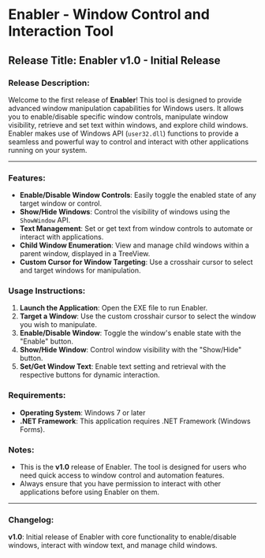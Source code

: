 # Enabler - Window Control and Interaction Tool

## Release Title: **Enabler v1.0 - Initial Release**

### Release Description:
Welcome to the first release of **Enabler**! This tool is designed to provide advanced window manipulation capabilities for Windows users. It allows you to enable/disable specific window controls, manipulate window visibility, retrieve and set text within windows, and explore child windows. Enabler makes use of Windows API (`user32.dll`) functions to provide a seamless and powerful way to control and interact with other applications running on your system.

---

### Features:
- **Enable/Disable Window Controls**: Easily toggle the enabled state of any target window or control.
- **Show/Hide Windows**: Control the visibility of windows using the `ShowWindow` API.
- **Text Management**: Set or get text from window controls to automate or interact with applications.
- **Child Window Enumeration**: View and manage child windows within a parent window, displayed in a TreeView.
- **Custom Cursor for Window Targeting**: Use a crosshair cursor to select and target windows for manipulation.

### Usage Instructions:
1. **Launch the Application**: Open the EXE file to run Enabler.
2. **Target a Window**: Use the custom crosshair cursor to select the window you wish to manipulate.
3. **Enable/Disable Window**: Toggle the window's enable state with the "Enable" button.
4. **Show/Hide Window**: Control window visibility with the "Show/Hide" button.
5. **Set/Get Window Text**: Enable text setting and retrieval with the respective buttons for dynamic interaction.

### Requirements:
- **Operating System**: Windows 7 or later
- **.NET Framework**: This application requires .NET Framework (Windows Forms).

### Notes:
- This is the **v1.0** release of Enabler. The tool is designed for users who need quick access to window control and automation features.
- Always ensure that you have permission to interact with other applications before using Enabler on them.

---

### Changelog:
**v1.0**: Initial release of Enabler with core functionality to enable/disable windows, interact with window text, and manage child windows.
